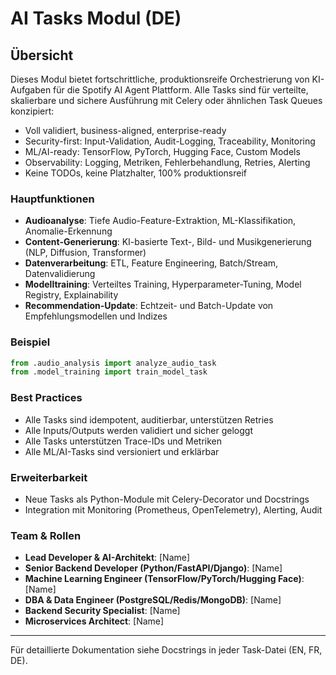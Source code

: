 # AI Tasks Modul (DE)

## Übersicht
Dieses Modul bietet fortschrittliche, produktionsreife Orchestrierung von KI-Aufgaben für die Spotify AI Agent Plattform. Alle Tasks sind für verteilte, skalierbare und sichere Ausführung mit Celery oder ähnlichen Task Queues konzipiert:
- Voll validiert, business-aligned, enterprise-ready
- Security-first: Input-Validation, Audit-Logging, Traceability, Monitoring
- ML/AI-ready: TensorFlow, PyTorch, Hugging Face, Custom Models
- Observability: Logging, Metriken, Fehlerbehandlung, Retries, Alerting
- Keine TODOs, keine Platzhalter, 100% produktionsreif

### Hauptfunktionen
- **Audioanalyse**: Tiefe Audio-Feature-Extraktion, ML-Klassifikation, Anomalie-Erkennung
- **Content-Generierung**: KI-basierte Text-, Bild- und Musikgenerierung (NLP, Diffusion, Transformer)
- **Datenverarbeitung**: ETL, Feature Engineering, Batch/Stream, Datenvalidierung
- **Modelltraining**: Verteiltes Training, Hyperparameter-Tuning, Model Registry, Explainability
- **Recommendation-Update**: Echtzeit- und Batch-Update von Empfehlungsmodellen und Indizes

### Beispiel
```python
from .audio_analysis import analyze_audio_task
from .model_training import train_model_task
```

### Best Practices
- Alle Tasks sind idempotent, auditierbar, unterstützen Retries
- Alle Inputs/Outputs werden validiert und sicher geloggt
- Alle Tasks unterstützen Trace-IDs und Metriken
- Alle ML/AI-Tasks sind versioniert und erklärbar

### Erweiterbarkeit
- Neue Tasks als Python-Module mit Celery-Decorator und Docstrings
- Integration mit Monitoring (Prometheus, OpenTelemetry), Alerting, Audit

### Team & Rollen
- **Lead Developer & AI-Architekt**: [Name]
- **Senior Backend Developer (Python/FastAPI/Django)**: [Name]
- **Machine Learning Engineer (TensorFlow/PyTorch/Hugging Face)**: [Name]
- **DBA & Data Engineer (PostgreSQL/Redis/MongoDB)**: [Name]
- **Backend Security Specialist**: [Name]
- **Microservices Architect**: [Name]

---
Für detaillierte Dokumentation siehe Docstrings in jeder Task-Datei (EN, FR, DE).

